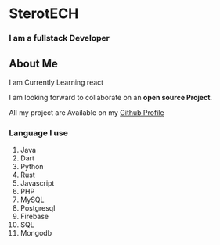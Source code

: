 # SterotECH

### I am a fullstack Developer

## About Me
I am Currently Learning react

I am looking forward to collaborate on an **open source Project**.

All my project are Available on my [Github Profile](https://github.com/SterotECH/SterotECH)

### Language I use

1. Java
2. Dart
3. Python
4. Rust
5. Javascript
6. PHP
7. MySQL
8. Postgresql
9. Firebase
10. SQL
11. Mongodb
